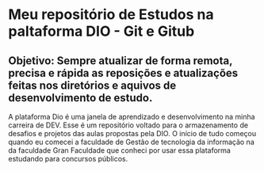 # Meu repositório de Estudos na paltaforma DIO - Git e Gitub

## Objetivo: Sempre atualizar de forma remota, precisa e rápida as reposições e atualizações feitas nos diretórios e aquivos de desenvolvimento de estudo. 
A plataforma Dio é uma janela de aprendizado e desenvolvimento na minha carreira de DEV.
Esse é um repositório voltado para o armazenamento de desafios e projetos das aulas propostas pela DIO.
O início de tudo começou quando eu comecei a faculdade de Gestão de tecnologia da informação na da faculdade Gran Faculdade que conheci por usar essa plataforma estudando para concursos públicos.